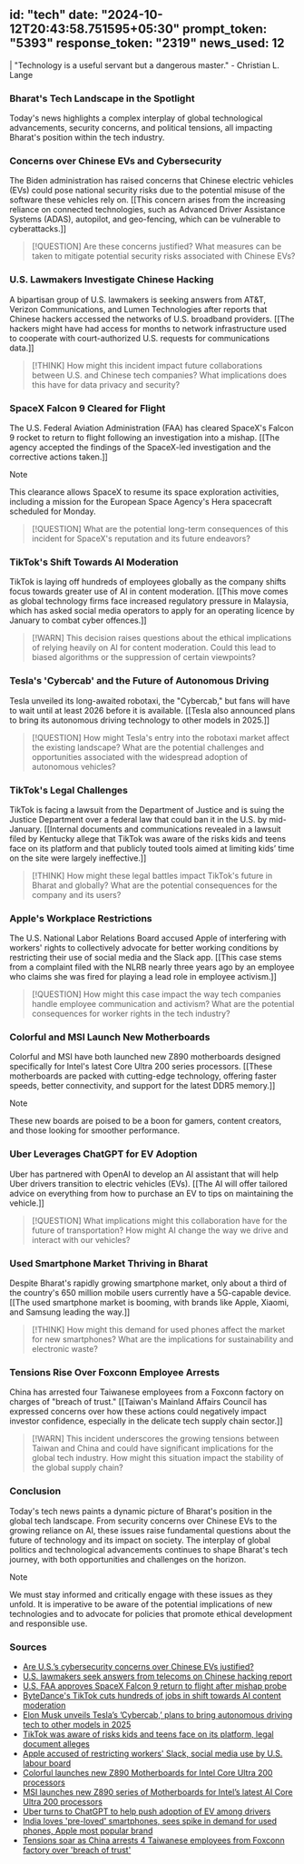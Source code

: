 
id: "tech"
date: "2024-10-12T20:43:58.751595+05:30"
prompt_token: "5393"
response_token: "2319"
news_used: 12
------
| "Technology is a useful servant but a dangerous master." - Christian L.  Lange

### Bharat's Tech Landscape in the Spotlight

Today's news highlights a complex interplay of global technological advancements, security concerns, and political tensions, all impacting Bharat's position within the tech industry. 

### Concerns over Chinese EVs and Cybersecurity 

The Biden administration has raised concerns that Chinese electric vehicles (EVs) could pose national security risks due to the potential misuse of the software these vehicles rely on. [[This concern arises from the increasing reliance on connected technologies, such as Advanced Driver Assistance Systems (ADAS), autopilot, and geo-fencing, which can be vulnerable to cyberattacks.]] 

> [!QUESTION] 
> Are these concerns justified? What measures can be taken to mitigate potential security risks associated with Chinese EVs?

### U.S. Lawmakers Investigate Chinese Hacking

A bipartisan group of U.S. lawmakers is seeking answers from AT&T, Verizon Communications, and Lumen Technologies after reports that Chinese hackers accessed the networks of U.S. broadband providers. [[The hackers might have had access for months to network infrastructure used to cooperate with court-authorized U.S. requests for communications data.]] 

> [!THINK]
> How might this incident impact future collaborations between U.S. and Chinese tech companies? What implications does this have for data privacy and security?

### SpaceX Falcon 9 Cleared for Flight

The U.S. Federal Aviation Administration (FAA) has cleared SpaceX's Falcon 9 rocket to return to flight following an investigation into a mishap. [[The agency accepted the findings of the SpaceX-led investigation and the corrective actions taken.]] 

> [!NOTE]
> This clearance allows SpaceX to resume its space exploration activities, including a mission for the European Space Agency's Hera spacecraft scheduled for Monday. 

> [!QUESTION]
> What are the potential long-term consequences of this incident for SpaceX's reputation and its future endeavors?

### TikTok's Shift Towards AI Moderation

TikTok is laying off hundreds of employees globally as the company shifts focus towards greater use of AI in content moderation. [[This move comes as global technology firms face increased regulatory pressure in Malaysia, which has asked social media operators to apply for an operating licence by January to combat cyber offences.]] 

> [!WARN]
> This decision raises questions about the ethical implications of relying heavily on AI for content moderation. Could this lead to biased algorithms or the suppression of certain viewpoints? 

### Tesla's 'Cybercab' and the Future of Autonomous Driving

Tesla unveiled its long-awaited robotaxi, the "Cybercab," but fans will have to wait until at least 2026 before it is available.  [[Tesla also announced plans to bring its autonomous driving technology to other models in 2025.]] 

> [!QUESTION]
> How might Tesla's entry into the robotaxi market affect the existing landscape? What are the potential challenges and opportunities associated with the widespread adoption of autonomous vehicles?

### TikTok's Legal Challenges

TikTok is facing a lawsuit from the Department of Justice and is suing the Justice Department over a federal law that could ban it in the U.S. by mid-January.  [[Internal documents and communications revealed in a lawsuit filed by Kentucky allege that TikTok was aware of the risks kids and teens face on its platform and that publicly touted tools aimed at limiting kids’ time on the site were largely ineffective.]]

> [!THINK] 
> How might these legal battles impact TikTok's future in Bharat and globally? What are the potential consequences for the company and its users?

### Apple's Workplace Restrictions 

The U.S. National Labor Relations Board accused Apple of interfering with workers' rights to collectively advocate for better working conditions by restricting their use of social media and the Slack app. [[This case stems from a complaint filed with the NLRB nearly three years ago by an employee who claims she was fired for playing a lead role in employee activism.]] 

> [!QUESTION]
> How might this case impact the way tech companies handle employee communication and activism? What are the potential consequences for worker rights in the tech industry?

### Colorful and MSI Launch New Motherboards 

Colorful and MSI have both launched new Z890 motherboards designed specifically for Intel's latest Core Ultra 200 series processors. [[These motherboards are packed with cutting-edge technology, offering faster speeds, better connectivity, and support for the latest DDR5 memory.]]

> [!NOTE]
> These new boards are poised to be a boon for gamers, content creators, and those looking for smoother performance. 

### Uber Leverages ChatGPT for EV Adoption

Uber has partnered with OpenAI to develop an AI assistant that will help Uber drivers transition to electric vehicles (EVs). [[The AI will offer tailored advice on everything from how to purchase an EV to tips on maintaining the vehicle.]]

> [!QUESTION]
> What implications might this collaboration have for the future of transportation? How might AI change the way we drive and interact with our vehicles? 

### Used Smartphone Market Thriving in Bharat

Despite Bharat's rapidly growing smartphone market, only about a third of the country's 650 million mobile users currently have a 5G-capable device. [[The used smartphone market is booming, with brands like Apple, Xiaomi, and Samsung leading the way.]] 

> [!THINK]
> How might this demand for used phones affect the market for new smartphones? What are the implications for sustainability and electronic waste?

### Tensions Rise Over Foxconn Employee Arrests

China has arrested four Taiwanese employees from a Foxconn factory on charges of "breach of trust." [[Taiwan's Mainland Affairs Council has expressed concerns over how these actions could negatively impact investor confidence, especially in the delicate tech supply chain sector.]] 

> [!WARN]
> This incident underscores the growing tensions between Taiwan and China and could have significant implications for the global tech industry. How might this situation impact the stability of the global supply chain? 

### Conclusion

Today's tech news paints a dynamic picture of Bharat's position in the global tech landscape. From security concerns over Chinese EVs to the growing reliance on AI, these issues raise fundamental questions about the future of technology and its impact on society. The interplay of global politics and technological advancements continues to shape Bharat's tech journey, with both opportunities and challenges on the horizon.

> [!NOTE]
> We must stay informed and critically engage with these issues as they unfold. It is imperative to be aware of the potential implications of new technologies and to advocate for policies that promote ethical development and responsible use.

### Sources

- [Are U.S.’s cybersecurity concerns over Chinese EVs justified?](https://www.thehindu.com/sci-tech/technology/are-uss-cybersecurity-concerns-over-chinese-evs-justified/article68745519.ece)
- [U.S. lawmakers seek answers from telecoms on Chinese hacking report](https://www.thehindu.com/sci-tech/technology/us-lawmakers-seek-answers-from-telecoms-on-chinese-hacking-report/article68745261.ece)
- [U.S. FAA approves SpaceX Falcon 9 return to flight after mishap probe](https://www.thehindu.com/sci-tech/technology/us-faa-approves-spacex-falcon-9-return-to-flight-after-mishap-probe/article68745220.ece)
- [ByteDance's TikTok cuts hundreds of jobs in shift towards AI content moderation](https://www.thehindu.com/sci-tech/technology/bytedances-tiktok-cuts-hundreds-of-jobs-in-shift-towards-ai-content-moderation/article68745195.ece)
- [Elon Musk unveils Tesla’s ’Cybercab,’ plans to bring autonomous driving tech to other models in 2025](https://www.thehindu.com/sci-tech/technology/elon-musk-unveils-teslas-cybercab-plans-to-bring-autonomous-driving-tech-to-other-models-in-2025/article68745182.ece)
- [TikTok was aware of risks kids and teens face on its platform, legal document alleges](https://www.thehindu.com/news/international/tiktok-was-aware-of-risks-kids-and-teens-face-on-its-platform-legal-document-alleges/article68744997.ece)
- [Apple accused of restricting workers' Slack, social media use by U.S. labour board](https://www.thehindu.com/sci-tech/technology/apple-accused-of-restricting-workers-slack-social-media-use-by-us-labour-board/article68744965.ece)
- [Colorful launches new Z890 Motherboards for Intel Core Ultra 200 processors](https://www.firstpost.com/tech/colorful-launches-new-z890-motherboards-for-intel-core-ultra-200-processors-13824635.html)
- [MSI launches new Z890 series of Motherboards for Intel’s latest AI Core Ultra 200 processors](https://www.firstpost.com/tech/msi-launches-new-z890-motherboard-series-of-motherboards-for-intels-latest-ai-core-ultra-200-processors-13824623.html)
- [Uber turns to ChatGPT to help push adoption of EV among drivers](https://www.firstpost.com/tech/uber-turns-to-chatgpt-to-help-push-adoption-of-ev-among-drivers-13824590.html)
- [India loves 'pre-loved' smartphones, sees spike in demand for used phones, Apple most popular brand](https://www.firstpost.com/tech/india-loves-pre-loved-smartphones-sees-spike-in-demand-for-used-phones-apple-most-popular-13824548.html)
- [Tensions soar as China arrests 4 Taiwanese employees from Foxconn factory over 'breach of trust'](https://www.firstpost.com/tech/tensions-soar-as-china-arrests-4-taiwanese-employees-from-foxconn-factory-over-breach-of-trust-13824522.html) 

